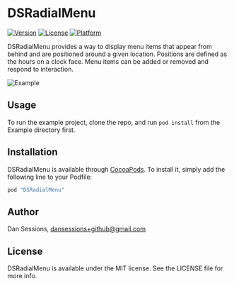 # DSRadialMenu

[![Version](https://img.shields.io/cocoapods/v/DSRadialMenu.svg?style=flat)](http://cocoapods.org/pods/DSRadialMenu)
[![License](https://img.shields.io/cocoapods/l/DSRadialMenu.svg?style=flat)](http://cocoapods.org/pods/DSRadialMenu)
[![Platform](https://img.shields.io/cocoapods/p/DSRadialMenu.svg?style=flat)](http://cocoapods.org/pods/DSRadialMenu)

DSRadialMenu provides a way to display menu items that appear from behind and are positioned around a given location. Positions are defined as the hours on a clock face. Menu items can be added or removed and respond to interaction.

![Example](http://gph.is/1QPgQKI)

## Usage

To run the example project, clone the repo, and run `pod install` from the Example directory first.

## Installation

DSRadialMenu is available through [CocoaPods](http://cocoapods.org). To install
it, simply add the following line to your Podfile:

```ruby
pod "DSRadialMenu"
```

## Author

Dan Sessions, dansessions+github@gmail.com

## License

DSRadialMenu is available under the MIT license. See the LICENSE file for more info.

